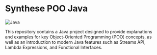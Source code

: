 # Synthese POO Java

![Java](https://img.shields.io/badge/Java-8%2B-blue)

This repository contains a Java project designed to provide explanations and examples for key Object-Oriented Programming (POO) concepts, as well as an introduction to modern Java features such as Streams API, Lambda Expressions, and Functional Interfaces.


